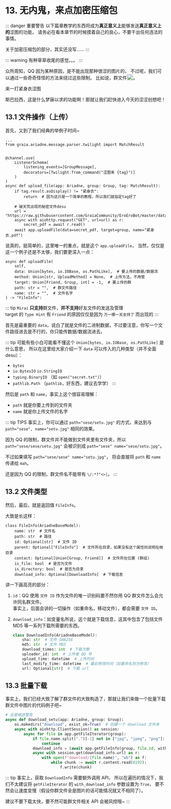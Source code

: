 # 13. 无内鬼，来点加密压缩包

::: danger 重要警告
以下篇章教学的东西将成为**真正意义上**能够发送**真正意义上的**涩图的功能，
请务必在看本章节的时候摸着自己的良心，不要干出任何违法的事情。

关于加密压缩包的部分，其实还没写……
:::

::: warning
有种草草收尾的感觉。。。
:::

众所周知，QQ 因为某种原因，是不能出现那种很涩的图片的，
不过呢，我们可以通过一些奇奇怪怪的方法来绕过这些限制。
比如说，群文件<img src="/images/tutorials/8_wangwang.webp" height=20 style="vertical-align:text-bottom">。

<ChatWindow title="Graia Framework Community">
    <ChatMsg name="GraiaX" onright>来一打紧身衣涩图</ChatMsg>
    <ChatFile
      name="EroEroBot"
      avatar="/avatar/ero.webp"
      filename="secret.zip"
      filesize="6.33MB"
      fileicon="/images/tutorials/13_compressed_file.png"
      onclick="window.open('https:\/\/www.bilibili.com/video/BV1GJ411x7h7', '_blank')"
    />
</ChatWindow>

斯巴拉西，这是什么梦寐以求的功能啊！那就让我们赶快进入今天的涩涩创想吧！

## 13.1 文件操作（上传）

首先，又到了我们经典的举例子时间~

```python{15}
...
from graia.ariadne.message.parser.twilight import MatchResult


@channel.use(
    ListenerSchema(
        listening_events=[GroupMessage],
        decorators=[Twilight.from_command("涩图来 {tag}")]
    )
)
async def upload_file(app: Ariadne, group: Group, tag: MatchResult):
    if tag.result.asDisplay() != "紧身衣":
        return  # 因为这只是一个简单的教程，所以我们就指定tag好了

    # 破天荒出现的秘密文件desu
    url = "https://raw.githubusercontent.com/GraiaCommunity/EroEroBot/master/data/secret.pdf"
    async with aiohttp.request("GET", url=url) as r:
        secret_pdf = await r.read()
    await app.uploadFile(data=secret_pdf, target=group, name="紧身衣.pdf")
```

说真的，挺简单的，这里唯一的重点，就是这个 `app.uploadFile`，
当然，仅仅是这一个例子还是不太够，我们要更深入一点：

```python{3,6-7}
async def uploadFile(
    self,
    data: Union[bytes, io.IOBase, os.PathLike],  # 要上传的数据/数据流
    method: Union[str, UploadMethod] = None,  # 上传方法，不用管
    target: Union[Friend, Group, int] = -1,  # 要上传的群
    path: str = "",  # 群文件路径
    name: str = "",  # 文件名字
) -> "FileInfo":
```

::: tip
`Mirai` **只支持**群文件，**并不支持**好友文件的发送及管理<br>
target 的 `Type Hint` 有 `Friend` 的原因仅仅是因为 `万一哪一天支持了` 而出现的
:::

首先是最重要的 `data`，说白了就是文件的二进制数据，不过要注意，你写一个文件路径进去是不行的，你只能传数据/数据流进去。

::: tip
可能有些小白可能看不懂这个 `Union[bytes, io.IOBase, os.PathLike]` 是什么意思，
所以在这里给大家介绍一下 `data` 可以传入的几种类型（并不全面 desu）：

- `bytes`
- `io.BytesIO` `io.StringIO`
- `typing.BinaryIO` （如 `open("secret.txt")`）
- `pathlib.Path` （`pathlib`，好东西，建议去学学）
:::

然后是 `path` 和 `name`，事实上这个很容易理解：

- `path` 就是你要上传到的文件夹
- `name` 就是你上传文件的名字

::: tip TIPS
事实上，你可以通过 `path="sese/setu.jpg"` 的方式，来达到与
`path="sese", name="setu.jpg"` 相同的效果。

因为 QQ 的限制，群文件并不能做到文件夹里有文件夹，所以
`path="sese/sese/setu.jpg"` 会被识别成 `path="sese" name="sese/setu.jpg"`。

不过如果填写 `path="sese/sese" name="setu.jpg"`，
将会直接将 `path` 和 `name` 传递给 `mah`。

还是因为 QQ 的限制，群文件名不能带有 `\/:*?"<>|`。
:::

## 13.2 文件类型

然后，最后，就是返回值 `FileInfo`。

大致是长这样：

```python{3,8}
class FileInfo(AriadneBaseModel):
    name: str  # 文件名
    path: str  # 路径
    id: Optional[str]  # 文件 ID
    parent: Optional["FileInfo"]  # 文件所在目录，如果没有这个属性则说明在根目录
    contact: Optional[Union[Group, Friend]]  # 文件所在位置 (群组)
    is_file: bool  # 是否为文件
    is_directory: bool  # 是否为目录
    download_info: Optional[DownloadInfo]  # 下载信息
```

讲一下画高亮的部分：

1. `id`：QQ 使用 `文件 ID` 作为文件的唯一识别码<Curtain>要不然你用 QQ 群文件怎么会允许同名群文件</Curtain>。<br>
   事实上，后面会讲的一切操作（如重命名，移动文件），都会需要 `文件 ID`。

2. `download_info`：如变量名所说，这个就是下载信息，这其中包含了包括文件 MD5 等一系列下载所需要的东西。

   ```python
   class DownloadInfo(AriadneBaseModel):
       sha: str  # 文件 SHA256
       md5: str  # 文件 MD5
       download_times: int  # 下载次数
       uploader_id: int  # 上传者 QQ 号
       upload_time: datetime  # 上传时间
       last_modify_time: datetime  # 最后修改时间（如重命名则为修改）
       url: Optional[str]  # 下载 url
   ```

## 13.3 批量下载

事实上，我们已经大致了解了群文件的大致构造了，那就让我们来做一个批量下载群文件中图片的代码例子吧~

```python
# 全是缩进警告
async def download_setu(app: Ariadne, group: Group):
    os.makedirs("download", exist_ok=True)  # 创建一个 download 文件夹
    async with aiohttp.ClientSession() as session:
        async for file in app.getFileIterator(group):
            if file.name.split(".")[-1] not in ["jpg", "jpeg", "png"]:
                continue
            download_info = (await app.getFileInfo(group, file.id, with_download_info=True)).download_info
            async with session.get(download_info.url) as r:
                with open(f"download/{file.name}", "wb") as f:
                    while chunk := await r.content.read(8192):
                        f.write(chunk)

```

::: tip
事实上，获取 `DownloadInfo` 需要额外调用 API，
所以在遍历的情况下，我们不太建议将 `getFileIterator` 的 `with_download_info` 参数设置为 `True`，
要不然会让速度变慢（假设你群文件全是图片的话可能情况就又不相同了）。

建议不要下载太快，要不然可能群文件相关 API 会被风控哦~
:::
